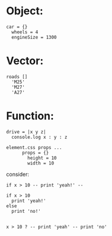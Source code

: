 
Object:
===========
```
car = {}
  wheels = 4
  engineSize = 1300
```

Vector:
===========
```
roads []
  'M25'
  'M27'
  'A27'
```
Function:
===========
```
drive = |x y z|
  console.log x : y : z

element.css props ...
      props = {}
        height = 10
        width = 10
```

consider: 
```
if x > 10 -- print 'yeah!' --

if x > 10
  print 'yeah!'
else
  print 'no!'


x > 10 ? -- print 'yeah' -- print 'no'

```
